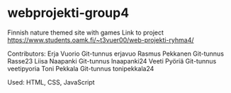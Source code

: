 # webprojekti-group4
Finnish nature themed site with games
Link to project https://www.students.oamk.fi/~t3vuer00/web-projekti-ryhma4/

Contributors:
Erja Vuorio Git-tunnus erjavuo
Rasmus Pekkanen Git-tunnus Rasse23
Liisa Naapanki Git-tunnus lnaapanki24
Veeti Pyöriä Git-tunnus veetipyoria
Toni Pekkala Git-tunnus tonipekkala24

Used: HTML, CSS, JavaScript


